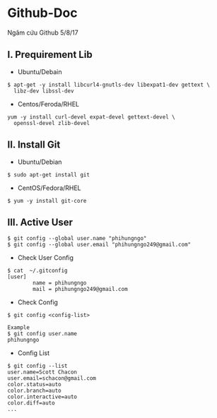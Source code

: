 # Github-Doc
Ngâm cứu Github 5/8/17
## I. Prequirement Lib
- Ubuntu/Debain
```
$ apt-get -y install libcurl4-gnutls-dev libexpat1-dev gettext \
  libz-dev libssl-dev
```
- Centos/Feroda/RHEL
```
yum -y install curl-devel expat-devel gettext-devel \
  openssl-devel zlib-devel
```
## II. Install Git
- Ubuntu/Debian
```
$ sudo apt-get install git
```
- CentOS/Fedora/RHEL
```
$ yum -y install git-core
```
## III. Active User
```
$ git config --global user.name "phihungngo"
$ git config --global user.email "phihungngo249@gmail.com"
```
- Check User Config
```
$ cat  ~/.gitconfig
[user]
        name = phihungngo
        mail = phihungngo249@gmail.com       
```        
- Check Config
```
$ git config <config-list>

Example
$ git config user.name
phihungngo

```
- Config List
```
$ git config --list
user.name=Scott Chacon
user.email=schacon@gmail.com
color.status=auto
color.branch=auto
color.interactive=auto
color.diff=auto
...
```
